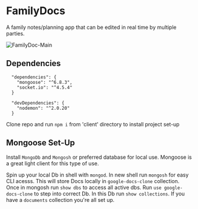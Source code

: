 # FamilyDocs
A family notes/planning app that can be edited in real time by multiple parties. 

![FamilyDoc-Main](https://user-images.githubusercontent.com/85768337/211174933-f7ae97ab-6929-473e-8092-a0993a3ebd68.png)

## Dependencies
```
  "dependencies": {
    "mongoose": "^6.8.3",
    "socket.io": "^4.5.4"
  }
    
  "devDependencies": {
    "nodemon": "^2.0.20"
  }
  ```
  Clone repo and run `npm i` from 'client' directory to install project set-up

## Mongoose Set-Up
Install `MongoDb` and `Mongosh` or preferred database for local use. Mongoose is a great light client for this type of use. 

Spin up your local Db in shell with `mongod`. In new shell run `mongosh` for easy CLI acesss. This will store Docs locally in `google-docs-clone` collection. Once in mongosh run `show dbs` to access all active dbs. Run `use google-docs-clone` to step into correct Db. In this Db run `show collections`. If you have a `documents` collection you're all set up. 
